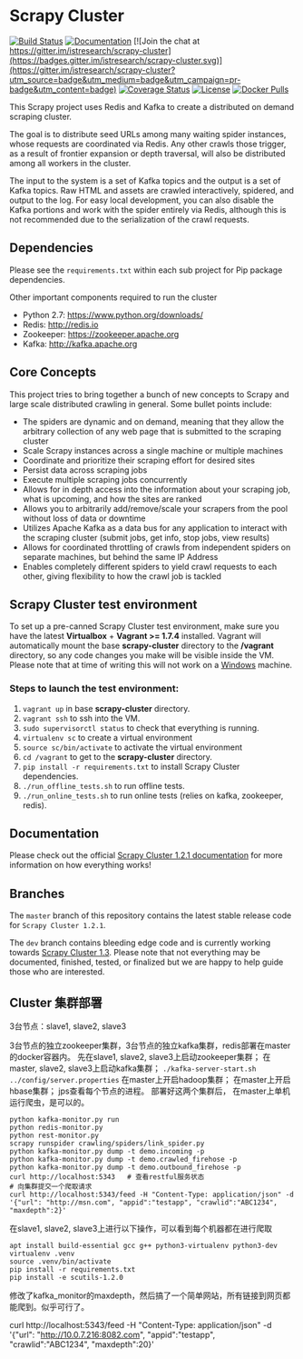 # Scrapy Cluster

[![Build Status](https://travis-ci.org/istresearch/scrapy-cluster.svg?branch=master)](https://travis-ci.org/istresearch/scrapy-cluster) [![Documentation](https://readthedocs.org/projects/scrapy-cluster/badge/?version=latest)](http://scrapy-cluster.readthedocs.io/en/latest/) [![Join the chat at https://gitter.im/istresearch/scrapy-cluster](https://badges.gitter.im/istresearch/scrapy-cluster.svg)](https://gitter.im/istresearch/scrapy-cluster?utm_source=badge&utm_medium=badge&utm_campaign=pr-badge&utm_content=badge) [![Coverage Status](https://coveralls.io/repos/github/istresearch/scrapy-cluster/badge.svg?branch=master)](https://coveralls.io/github/istresearch/scrapy-cluster?branch=master) [![License](https://img.shields.io/badge/license-MIT-blue.svg)](https://github.com/istresearch/scrapy-cluster/blob/master/LICENSE) [![Docker Pulls](https://img.shields.io/docker/pulls/istresearch/scrapy-cluster.svg)](https://hub.docker.com/r/istresearch/scrapy-cluster/)

This Scrapy project uses Redis and Kafka to create a distributed on demand scraping cluster.

The goal is to distribute seed URLs among many waiting spider instances, whose requests are coordinated via Redis. Any other crawls those trigger, as a result of frontier expansion or depth traversal, will also be distributed among all workers in the cluster.

The input to the system is a set of Kafka topics and the output is a set of Kafka topics. Raw HTML and assets are crawled interactively, spidered, and output to the log. For easy local development, you can also disable the Kafka portions and work with the spider entirely via Redis, although this is not recommended due to the serialization of the crawl requests.

## Dependencies

Please see the ``requirements.txt`` within each sub project for Pip package dependencies.

Other important components required to run the cluster

- Python 2.7: https://www.python.org/downloads/
- Redis: http://redis.io
- Zookeeper: https://zookeeper.apache.org
- Kafka: http://kafka.apache.org

## Core Concepts

This project tries to bring together a bunch of new concepts to Scrapy and large scale distributed crawling in general. Some bullet points include:

- The spiders are dynamic and on demand, meaning that they allow the arbitrary collection of any web page that is submitted to the scraping cluster
- Scale Scrapy instances across a single machine or multiple machines
- Coordinate and prioritize their scraping effort for desired sites
- Persist data across scraping jobs
- Execute multiple scraping jobs concurrently
- Allows for in depth access into the information about your scraping job, what is upcoming, and how the sites are ranked
- Allows you to arbitrarily add/remove/scale your scrapers from the pool without loss of data or downtime
- Utilizes Apache Kafka as a data bus for any application to interact with the scraping cluster (submit jobs, get info, stop jobs, view results)
- Allows for coordinated throttling of crawls from independent spiders on separate machines, but behind the same IP Address
- Enables completely different spiders to yield crawl requests to each other, giving flexibility to how the crawl job is tackled

## Scrapy Cluster test environment

To set up a pre-canned Scrapy Cluster test environment, make sure you have the latest **Virtualbox** + **Vagrant >= 1.7.4** installed.  Vagrant will automatically mount the base **scrapy-cluster** directory to the **/vagrant** directory, so any code changes you make will be visible inside the VM. Please note that at time of writing this will not work on a [Windows](http://docs.ansible.com/ansible/intro_installation.html#control-machine-requirements) machine.

### Steps to launch the test environment:
1.  `vagrant up` in base **scrapy-cluster** directory.
2.  `vagrant ssh` to ssh into the VM.
3.  `sudo supervisorctl status` to check that everything is running.
4.  `virtualenv sc` to create a virtual environment
5.  `source sc/bin/activate` to activate the virtual environment
6.  `cd /vagrant` to get to the **scrapy-cluster** directory.
7.  `pip install -r requirements.txt` to install Scrapy Cluster dependencies.
8.  `./run_offline_tests.sh` to run offline tests.
9.  `./run_online_tests.sh` to run online tests (relies on kafka, zookeeper, redis).

## Documentation

Please check out the official [Scrapy Cluster 1.2.1 documentation](http://scrapy-cluster.readthedocs.org/en/latest/) for more information on how everything works!

## Branches

The `master` branch of this repository contains the latest stable release code for `Scrapy Cluster 1.2.1`.

The `dev` branch contains bleeding edge code and is currently working towards [Scrapy Cluster 1.3](https://github.com/istresearch/scrapy-cluster/milestone/3). Please note that not everything may be documented, finished, tested, or finalized but we are happy to help guide those who are interested.

## Cluster 集群部署

3台节点：slave1, slave2, slave3

3台节点的独立zookeeper集群，3台节点的独立kafka集群，redis部署在master的docker容器内。
先在slave1, slave2, slave3上启动zookeeper集群；
在master, slave2, slave3上启动kafka集群； `./kafka-server-start.sh ../config/server.properties`
在master上开启hadoop集群；
在master上开启hbase集群；
jps查看每个节点的进程。
部署好这两个集群后，
在master上单机运行爬虫，是可以的。
```
python kafka-monitor.py run
python redis-monitor.py
python rest-monitor.py
scrapy runspider crawling/spiders/link_spider.py
python kafka-monitor.py dump -t demo.incoming -p
python kafka-monitor.py dump -t demo.crawled_firehose -p
python kafka-monitor.py dump -t demo.outbound_firehose -p
curl http://localhost:5343   # 查看restful服务状态
# 向集群提交一个爬取请求
curl http://localhost:5343/feed -H "Content-Type: application/json" -d '{"url": "http://msn.com", "appid":"testapp", "crawlid":"ABC1234", "maxdepth":2}'
```

在slave1, slave2, slave3上进行以下操作，可以看到每个机器都在进行爬取
```
apt install build-essential gcc g++ python3-virtualenv python3-dev
virtualenv .venv
source .venv/bin/activate
pip install -r requirements.txt
pip install -e scutils-1.2.0
```

修改了kafka_monitor的maxdepth，然后搞了一个简单网站，所有链接到网页都能爬到。似乎可行了。

curl http://localhost:5343/feed -H "Content-Type: application/json" -d '{"url": "http://10.0.7.216:8082.com", "appid":"testapp", "crawlid":"ABC1234", "maxdepth":20}'


